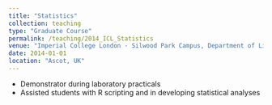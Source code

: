 ```yaml
---
title: "Statistics"
collection: teaching
type: "Graduate Course"
permalink: /teaching/2014_ICL_Statistics
venue: "Imperial College London - Silwood Park Campus, Department of Life Sciences"
date: 2014-01-01
location: "Ascot, UK"
---
```


- Demonstrator during laboratory practicals
- Assisted students with R scripting and in developing statistical analyses

